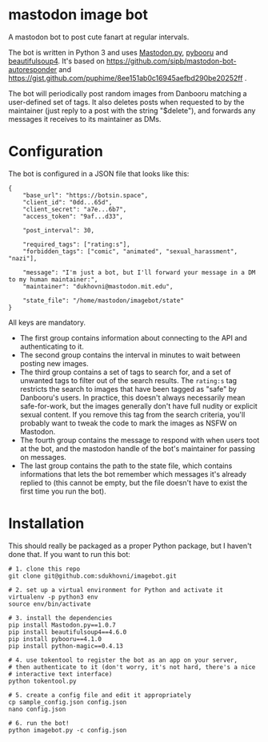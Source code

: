 # mastodon image bot

A mastodon bot to post cute fanart at regular intervals.

The bot is written in Python 3 and uses [Mastodon.py](https://github.com/halcy/Mastodon.py), [pybooru](https://github.com/LuqueDaniel/pybooru) and [beautifulsoup4](https://www.crummy.com/software/BeautifulSoup/).  It's based on https://github.com/sipb/mastodon-bot-autoresponder and https://gist.github.com/puphime/8ee151ab0c16945aefbd290be20252ff .

The bot will periodically post random images from Danbooru matching a user-defined set of tags.  It also deletes posts when requested to by the maintainer (just reply to a post with the string "$delete"), and forwards any messages it receives to its maintainer as DMs.

# Configuration

The bot is configured in a JSON file that looks like this:

```
{
    "base_url": "https://botsin.space",
    "client_id": "0dd...65d",
    "client_secret": "a7e...6b7",
    "access_token": "9af...d33",

    "post_interval": 30,

    "required_tags": ["rating:s"],
    "forbidden_tags": ["comic", "animated", "sexual_harassment", "nazi"],

    "message": "I'm just a bot, but I'll forward your message in a DM to my human maintainer:",
    "maintainer": "dukhovni@mastodon.mit.edu",

    "state_file": "/home/mastodon/imagebot/state"
}
```

All keys are mandatory.

* The first group contains information about connecting to the API and authenticating to it.
* The second group contains the interval in minutes to wait between posting new images.
* The third group contains a set of tags to search for, and a set of unwanted tags to filter out of the search results.  The `rating:s` tag restricts the search to images that have been tagged as "safe" by Danbooru's users.  In practice, this doesn't always necessarily mean safe-for-work, but the images generally don't have full nudity or explicit sexual content.  If you remove this tag from the search criteria, you'll probably want to tweak the code to mark the images as NSFW on Mastodon.
* The fourth group contains the message to respond with when users toot at the bot, and the mastodon handle of the bot's maintainer for passing on messages.
* The last group contains the path to the state file, which contains informations that lets the bot remember which messages it's already replied to (this cannot be empty, but the file doesn't have to exist the first time you run the bot).

# Installation

This should really be packaged as a proper Python package, but I haven't done that. If you want to run this bot:

```
# 1. clone this repo
git clone git@github.com:sdukhovni/imagebot.git

# 2. set up a virtual environment for Python and activate it
virtualenv -p python3 env
source env/bin/activate

# 3. install the dependencies
pip install Mastodon.py==1.0.7
pip install beautifulsoup4==4.6.0
pip install pybooru==4.1.0
pip install python-magic==0.4.13

# 4. use tokentool to register the bot as an app on your server,
# then authenticate to it (don't worry, it's not hard, there's a nice
# interactive text interface)
python tokentool.py

# 5. create a config file and edit it appropriately
cp sample_config.json config.json
nano config.json

# 6. run the bot!
python imagebot.py -c config.json
```
